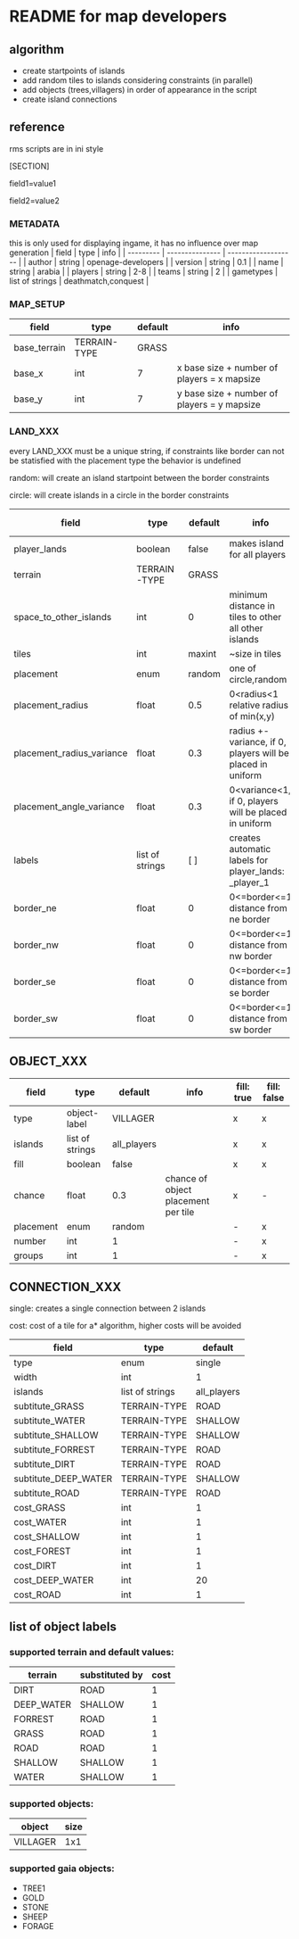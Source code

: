 # README for map developers

## algorithm
- create startpoints of islands
- add random tiles to islands considering constraints (in parallel)
- add objects (trees,villagers) in order of appearance in the script
- create island connections

## reference
rms scripts are in ini style

[SECTION]

field1=value1

field2=value2

### METADATA
this is only used for displaying ingame, it has no influence over map generation
| field     | type            | info                |
| --------- | --------------- | ------------------- |
| author    | string          | openage-developers  |
| version   | string          | 0.1                 |
| name      | string          | arabia              |
| players   | string          | 2-8                 |
| teams     | string          | 2                   |
| gametypes | list of strings | deathmatch,conquest |

### MAP_SETUP
| field        | type         | default | info                                        |
| ------------ | ------------ | ------- | ------------------------------------------- |
| base_terrain | TERRAIN-TYPE | GRASS   |                                            |
| base_x       | int          | 7       | x base size + number of players = x mapsize |
| base_y       | int          | 7       |y base size + number of players = y mapsize |

### LAND_XXX
every LAND_XXX must be a unique string, if constraints like border can not be statisfied with the placement type the behavior is undefined

random: will create an island startpoint between the border constraints

circle: will create islands in a circle in the border constraints

| field                     | type            | default | info                                                        | placement: random | placement: circle |
| ------------------------- | --------------- | ------- | ----------------------------------------------------------- | ----------------- | ----------------- |
| player_lands              | boolean         | false   | makes island for all players                                | -                 | x                 |
| terrain                   | TERRAIN-TYPE    | GRASS   |                                                             | x                 | x                 |
| space_to_other_islands    | int             | 0       | minimum distance in tiles to other all other islands        | x                 | x                 |
| tiles                     | int             | maxint  | ~size in tiles                                              | x                 | x                 |
| placement                 | enum            | random  | one of circle,random                                        | x                 | x                 |
| placement_radius          | float           | 0.5     | 0<radius<1 relative radius of min(x,y)                      | -                 | x                 |
| placement_radius_variance | float           | 0.3     | radius +- variance, if 0, players will be placed in uniform | -                 | x                 |
| placement_angle_variance  | float           | 0.3     | 0<variance<1, if 0, players will be placed in uniform       | -                 | x                 |
| labels                    | list of strings | [ ]     | creates automatic labels for player_lands: _player_1        | x                 | x                 |
| border_ne                 | float           | 0       | 0<=border<=1 distance from ne border                        | x                 | x                 |
| border_nw                 | float           | 0       | 0<=border<=1 distance from nw border                        | x                 | x                 |
| border_se                 | float           | 0       | 0<=border<=1 distance from se border                        | x                 | x                 |
| border_sw                 | float           | 0       | 0<=border<=1 distance from sw border                        | x                 | x                 |

## OBJECT_XXX
| field     | type            | default     | info                                | fill: true | fill: false |
| --------- | --------------- | ----------- | ----------------------------------- | ---------- | ----------- |
| type      | object-label    | VILLAGER    |                                     | x          | x           |
| islands   | list of strings | all_players |                                     | x          | x           |
| fill      | boolean         | false       |                                     | x          | x           |
| chance    | float           | 0.3         | chance of object placement per tile | x          | -           |
| placement | enum            | random      |                                     | -          | x           |
| number    | int             | 1           |                                     | -          | x           |
| groups    | int             | 1           |                                     | -          | x           |

## CONNECTION_XXX

single: creates a single connection between 2 islands

cost: cost of a tile for a* algorithm, higher costs will be avoided

| field                | type            | default     |
| -------------------- | --------------- | ----------- |
| type                 | enum            | single      |
| width                | int             | 1           |
| islands              | list of strings | all_players |
| subtitute_GRASS      | TERRAIN-TYPE    | ROAD        |
| subtitute_WATER      | TERRAIN-TYPE    | SHALLOW     |
| subtitute_SHALLOW    | TERRAIN-TYPE    | SHALLOW     |
| subtitute_FORREST    | TERRAIN-TYPE    | ROAD        |
| subtitute_DIRT       | TERRAIN-TYPE    | ROAD        |
| subtitute_DEEP_WATER | TERRAIN-TYPE    | SHALLOW     |
| subtitute_ROAD       | TERRAIN-TYPE    | ROAD        |
| cost_GRASS           | int             | 1           |
| cost_WATER           | int             | 1           | 
| cost_SHALLOW         | int             | 1           |
| cost_FOREST          | int             | 1           |
| cost_DIRT            | int             | 1           |
| cost_DEEP_WATER      | int             | 20          |
| cost_ROAD            | int             | 1           |
                
## list of object labels
### supported terrain and default values:

| terrain     | substituted by | cost |
| ----------- | -------------- | ---- |
| DIRT        | ROAD           | 1    |
| DEEP_WATER  | SHALLOW        | 1    |
| FORREST     | ROAD           | 1    |
| GRASS       | ROAD           | 1    |
| ROAD        | ROAD           | 1    |
| SHALLOW     | SHALLOW        | 1    |
| WATER       | SHALLOW        | 1    |
    
### supported objects:
| object   | size |
| -------- | ---- |
| VILLAGER | 1x1  |

### supported gaia objects:
- TREE1
- GOLD
- STONE
- SHEEP
- FORAGE